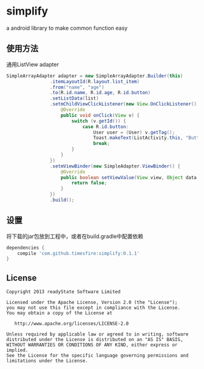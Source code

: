 # simplify
a android library to make common function easy

使用方法
-----
通用ListView adapter
```java
SimpleArrayAdapter adapter = new SimpleArrayAdapter.Builder(this)
                .itemLayoutId(R.layout.list_item)
                .from("name", "age")
                .to(R.id.name, R.id.age, R.id.button)
                .setListData(list)
                .setmChildViewClickListener(new View.OnClickListener() {
                    @Override
                    public void onClick(View v) {
                        switch (v.getId()) {
                            case R.id.button:
                                User user = (User) v.getTag();
                                Toast.makeText(ListActivity.this, "Button click " + user.name, Toast.LENGTH_SHORT).show();
                                break;
                        }
                    }
                })
                .setmViewBinder(new SimpleAdapter.ViewBinder() {
                    @Override
                    public boolean setViewValue(View view, Object data, String textRepresentation) {
                        return false;
                    }
                })
                .build();
```

设置  
-----
将下载的jar包放到工程中，或者在build.gradle中配置依赖
```groovy
dependencies {      
	compile 'com.github.timesfire:simplify:0.1.1'
}
```

License
-------

    Copyright 2013 readyState Software Limited

    Licensed under the Apache License, Version 2.0 (the "License");
    you may not use this file except in compliance with the License.
    You may obtain a copy of the License at

       http://www.apache.org/licenses/LICENSE-2.0

    Unless required by applicable law or agreed to in writing, software
    distributed under the License is distributed on an "AS IS" BASIS,
    WITHOUT WARRANTIES OR CONDITIONS OF ANY KIND, either express or implied.
    See the License for the specific language governing permissions and
    limitations under the License.

 [1]: http://repository.sonatype.org/service/local/artifact/maven/redirect?r=central-proxy&g=com.readystatesoftware.systembartint&a=systembartint&v=LATEST&&c=jar